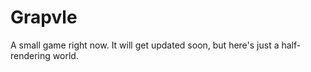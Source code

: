 # Grapvle
A small game right now. It will get updated soon, but here's just a half-rendering world.
